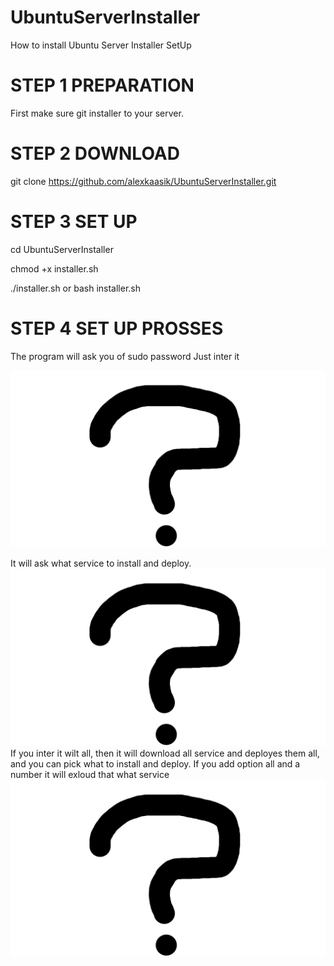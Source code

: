 # UbuntuServerInstaller

How to install Ubuntu Server Installer SetUp

# STEP 1 PREPARATION

First make sure git installer to your server.

# STEP 2 DOWNLOAD

git clone https://github.com/alexkaasik/UbuntuServerInstaller.git

# STEP 3 SET UP

cd UbuntuServerInstaller 

chmod +x installer.sh

./installer.sh or bash installer.sh

# STEP 4 SET UP PROSSES

The program will ask you of sudo password
Just inter it

<img src="assets/unknown.png"/>

It will ask what service to install and deploy.
<img src="assets/unknown.png"/>
If you inter it wilt all, then it will download all service and deployes them all, and you can pick what to install and deploy.
If you add option all and a number it will exloud that what service
<img src="assets/unknown.png"/>
